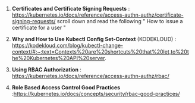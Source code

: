 1. __Certificates and Certificate Signing Requests__ : https://kubernetes.io/docs/reference/access-authn-authz/certificate-signing-requests/
scroll down and read the following " How to issue a certificate for a user   "

3. **Why and How to Use Kubectl Config Set-Context** (KODEKLOUD) : https://kodekloud.com/blog/kubectl-change-context/#:~:text=Contexts%20are%20shortcuts%20that%20let,to%20the%20Kubernetes%20API%20server.


 4. **Using RBAC Authorization** : https://kubernetes.io/docs/reference/access-authn-authz/rbac/

5.  **Role Based Access Control Good Practices** :https://kubernetes.io/docs/concepts/security/rbac-good-practices/

